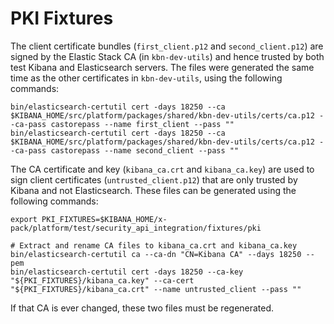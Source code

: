 # PKI Fixtures

The client certificate bundles (`first_client.p12` and `second_client.p12`) are signed by the Elastic Stack CA (in `kbn-dev-utils`)
and hence trusted by both test Kibana and Elasticsearch servers. The files were generated the same time as the other certificates
in `kbn-dev-utils`, using the following commands:

```
bin/elasticsearch-certutil cert -days 18250 --ca $KIBANA_HOME/src/platform/packages/shared/kbn-dev-utils/certs/ca.p12 --ca-pass castorepass --name first_client --pass ""
bin/elasticsearch-certutil cert -days 18250 --ca $KIBANA_HOME/src/platform/packages/shared/kbn-dev-utils/certs/ca.p12 --ca-pass castorepass --name second_client --pass ""
```

The CA certificate and key (`kibana_ca.crt` and `kibana_ca.key`) are used to sign client certificates (`untrusted_client.p12`) that are only trusted
by Kibana and not Elasticsearch. These files can be generated using the following commands:

```
export PKI_FIXTURES=$KIBANA_HOME/x-pack/platform/test/security_api_integration/fixtures/pki

# Extract and rename CA files to kibana_ca.crt and kibana_ca.key
bin/elasticsearch-certutil ca --ca-dn "CN=Kibana CA" --days 18250 --pem
bin/elasticsearch-certutil cert -days 18250 --ca-key "${PKI_FIXTURES}/kibana_ca.key" --ca-cert "${PKI_FIXTURES}/kibana_ca.crt" --name untrusted_client --pass ""
```

If that CA is ever changed, these two files must be regenerated.
